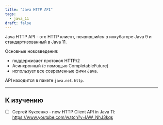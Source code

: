 ```yaml
---
title: "Java HTTP API"
tags:
  - java_11
draft: false
---
```



Java HTTP API - это HTTP клиент, появившийся в инкубаторе Java 9 и стандартизованный в Java 11.

Основные нововведения:

- поддерживает протокол HTTP/2
- Асинхронный (с помощью CompletableFuture)
- использует все современные фичи Java.

API находится в пакете `java.net.http`.

---
## К изучению

- [ ] Сергей Куксенко - new HTTP Client API in Java 11: https://www.youtube.com/watch?v=lAW_NhJ3kqs